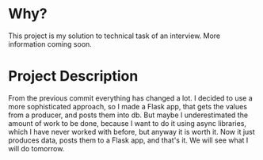 # Why?
This project is my solution to technical task of an interview. More information coming soon.

# Project Description
From the previous commit everything has changed a lot. I decided to use a more sophisticated approach,
so I made a Flask app, that gets the values from a producer, and posts them into db. But maybe I underestimated
the amount of work to be done, because I want to do it using async libraries, which I have never worked with before,
but anyway it is worth it. Now it just produces data, posts them to a Flask app, and that's it.
We will see what I will do tomorrow.

